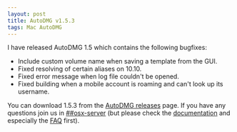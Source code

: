 ```yaml
---
layout: post
title: AutoDMG v1.5.3
tags: Mac AutoDMG
---
```


I have released AutoDMG 1.5 which contains the following bugfixes:

* Include custom volume name when saving a template from the GUI.
* Fixed resolving of certain aliases on 10.10.
* Fixed error message when log file couldn't be opened.
* Fixed building when a mobile account is roaming and can't look up its username.

You can download 1.5.3 from the [AutoDMG releases](https://github.com/MagerValp/AutoDMG/releases) page. If you have any questions join us in [##osx-server](http://webchat.freenode.net/?channels=##osx-server) (but please check the [documentation](https://github.com/MagerValp/AutoDMG/wiki) and especially the [FAQ](https://github.com/MagerValp/AutoDMG/wiki/FAQ) first).
